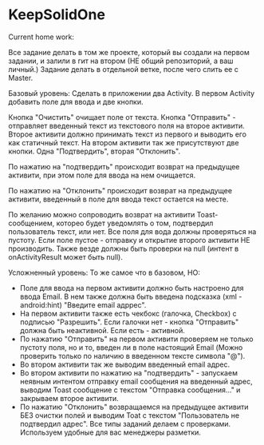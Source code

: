 # KeepSolidOne

Current home work:

Все задание делать в том же проекте, который вы создали на первом задании, и залили в гит на втором (НЕ общий репозиторий, а ваш личный.)
Задание делать в отдельной ветке, после чего слить ее с Master.

Базовый уровень:
Сделать в приложении два Activity. В первом Activity добавить поле для ввода и две кнопки.

Кнопка "Очистить" очищает поле от текста. Кнопка "Отправить" - отправляет введенный текст из текстового поля на второе активити.
Второе активити должно принимать текст из первого и выводить его как статичный текст. На втором активити так же присутствуют две кнопки. Одна "Подтвердить", вторая "Отклонить".

По нажатию на "подтвердить" происходит возврат на предыдущее активити, при этом поле для ввода на нем очищается.

По нажатию на "Отклонить" происходит возврат на предыдущее активити, введенный в поле для ввода текст остается на месте.

По желанию можно сопроводить возврат на активити Toast-сообщением, которео будет уведомлять о том, подтвердил пользователь текст, или нет. 
Все поля для вода должны проверяться на пустоту. Если поле пустое - отправку и открытие второго активити НЕ производить. Также везде должны быть проверки на null (интент в onActivityResult может быть null).

Усложненный уровень:
То же самое что в базовом, НО:
 - Поле для ввода на первом активити должно быть настроено для ввода Email. В нем также должна быть введена подсказка (xml - android:hint) "Введите email адррес".
 - На первом активити также есть чекбокс (галочка, Checkbox) с подписью "Разрешить". Если галочки нет - кнопка "Отправить" должна быть неактивной. Если есть - активной.
 - По нажатию "Отправить" на первом активити проверяем не только пустоту поля, но и то, введен ли в поле настоящий Email (Можно проверить только по наличию в введенном тексте символа "@").
 - Во втором активити так же выводим введенный email адрес.
 - Во втором активити по нажатию на "подтвердить" - запускаем неявным интентом отправку email сообщения на введенный адрес, выводим Toast сообщение с текстом "Отправка сообщения..." и закрываем второе активити.
 - По нажатию "Отклонить" возвращаемся на предыдущее активити БЕЗ очистки полей и выводим Toat с текстом "Пользователь не подтвердил адрес".
 Все типы заданий делаем с проверками. Используем удобные для вас менеджеры разметки.
